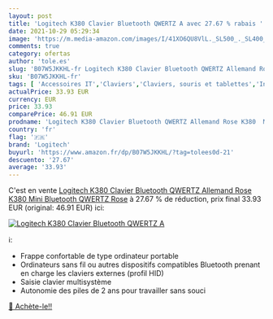 ```yaml
---
layout: post
title: 'Logitech K380 Clavier Bluetooth QWERTZ A avec 27.67 % rabais '
date: 2021-10-29 05:29:34
image: 'https://m.media-amazon.com/images/I/41XO6QU8VlL._SL500_._SL400_.jpg'
comments: true
category: ofertas
author: 'tole.es'
slug: 'B07W5JKKHL-fr Logitech K380 Clavier Bluetooth QWERTZ Allemand Rose K380...'
sku: 'B07W5JKKHL-fr'
tags: [ 'Accessoires IT','Claviers','Claviers, souris et tablettes','Informatique','logitech', ]
actualPrice: 33.93 EUR
currency: EUR
price: 33.93
comparePrice: 46.91 EUR
prodname: 'Logitech K380 Clavier Bluetooth QWERTZ Allemand Rose K380  Mini  Bluetooth  QWERTZ  Rose'
country: 'fr'
flag: '🇫🇷'
brand: 'Logitech'
buyurl: 'https://www.amazon.fr/dp/B07W5JKKHL/?tag=tolees0d-21'
descuento: '27.67'
average: '33.93'
---
```


C'est en vente [Logitech K380 Clavier Bluetooth QWERTZ Allemand Rose K380  Mini  Bluetooth  QWERTZ  Rose](https://www.amazon.fr/dp/B07W5JKKHL/?tag=tolees0d-21)  à  27.67 % de réduction, prix final  33.93 EUR (original: 46.91 EUR) ici:

[![Logitech K380 Clavier Bluetooth QWERTZ A](https://m.media-amazon.com/images/I/41XO6QU8VlL._SL500_._SL400_.jpg)](https://www.amazon.fr/dp/B07W5JKKHL/?tag=tolees0d-21)

ℹ️:

- Frappe confortable de type ordinateur portable
- Ordinateurs sans fil ou autres dispositifs compatibles Bluetooth prenant en charge les claviers externes (profil HID)
- Saisie clavier multisystème
- Autonomie des piles de 2 ans pour travailler sans souci

[🛒 Achète-le!!](https://www.amazon.fr/dp/B07W5JKKHL/?tag=tolees0d-21)
